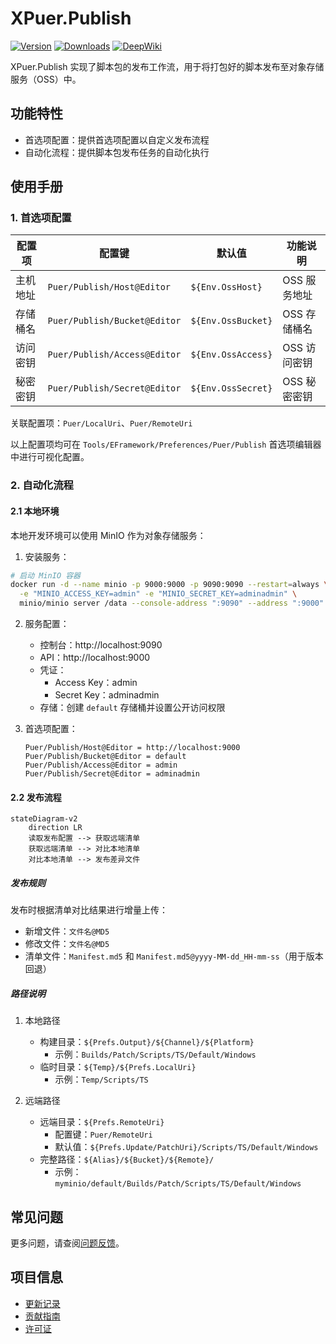 # XPuer.Publish

[![Version](https://img.shields.io/npm/v/org.eframework.u3d.puer)](https://www.npmjs.com/package/org.eframework.u3d.puer)
[![Downloads](https://img.shields.io/npm/dm/org.eframework.u3d.puer)](https://www.npmjs.com/package/org.eframework.u3d.puer)
[![DeepWiki](https://img.shields.io/badge/DeepWiki-Explore-blue)](https://deepwiki.com/eframework-org/U3D.PUER)

XPuer.Publish 实现了脚本包的发布工作流，用于将打包好的脚本发布至对象存储服务（OSS）中。

## 功能特性

- 首选项配置：提供首选项配置以自定义发布流程
- 自动化流程：提供脚本包发布任务的自动化执行

## 使用手册

### 1. 首选项配置

| 配置项 | 配置键 | 默认值 | 功能说明 |
|--------|--------|--------|----------|
| 主机地址 | `Puer/Publish/Host@Editor` | `${Env.OssHost}` | OSS 服务地址 |
| 存储桶名 | `Puer/Publish/Bucket@Editor` | `${Env.OssBucket}` | OSS 存储桶名 |
| 访问密钥 | `Puer/Publish/Access@Editor` | `${Env.OssAccess}` | OSS 访问密钥 |
| 秘密密钥 | `Puer/Publish/Secret@Editor` | `${Env.OssSecret}` | OSS 秘密密钥 |

关联配置项：`Puer/LocalUri`、`Puer/RemoteUri`

以上配置项均可在 `Tools/EFramework/Preferences/Puer/Publish` 首选项编辑器中进行可视化配置。

### 2. 自动化流程

#### 2.1 本地环境

本地开发环境可以使用 MinIO 作为对象存储服务：

1. 安装服务：

```bash
# 启动 MinIO 容器
docker run -d --name minio -p 9000:9000 -p 9090:9090 --restart=always \
  -e "MINIO_ACCESS_KEY=admin" -e "MINIO_SECRET_KEY=adminadmin" \
  minio/minio server /data --console-address ":9090" --address ":9000"
```

2. 服务配置：
   - 控制台：http://localhost:9090
   - API：http://localhost:9000
   - 凭证：
     - Access Key：admin
     - Secret Key：adminadmin
   - 存储：创建 `default` 存储桶并设置公开访问权限

3. 首选项配置：
   ```
   Puer/Publish/Host@Editor = http://localhost:9000
   Puer/Publish/Bucket@Editor = default
   Puer/Publish/Access@Editor = admin
   Puer/Publish/Secret@Editor = adminadmin
   ```

#### 2.2 发布流程

```mermaid
stateDiagram-v2
    direction LR
    读取发布配置 --> 获取远端清单
    获取远端清单 --> 对比本地清单
    对比本地清单 --> 发布差异文件
```

##### 发布规则
发布时根据清单对比结果进行增量上传：
- 新增文件：`文件名@MD5`
- 修改文件：`文件名@MD5`
- 清单文件：`Manifest.md5` 和 `Manifest.md5@yyyy-MM-dd_HH-mm-ss`（用于版本回退）

##### 路径说明
1. 本地路径
   - 构建目录：`${Prefs.Output}/${Channel}/${Platform}`
     - 示例：`Builds/Patch/Scripts/TS/Default/Windows`
   - 临时目录：`${Temp}/${Prefs.LocalUri}`
     - 示例：`Temp/Scripts/TS`

2. 远端路径
   - 远端目录：`${Prefs.RemoteUri}`
     - 配置键：`Puer/RemoteUri`
     - 默认值：`${Prefs.Update/PatchUri}/Scripts/TS/Default/Windows`
   - 完整路径：`${Alias}/${Bucket}/${Remote}/`
     - 示例：`myminio/default/Builds/Patch/Scripts/TS/Default/Windows`

## 常见问题

更多问题，请查阅[问题反馈](../CONTRIBUTING.md#问题反馈)。

## 项目信息

- [更新记录](../CHANGELOG.md)
- [贡献指南](../CONTRIBUTING.md)
- [许可证](../LICENSE.md)